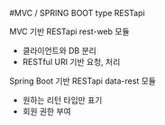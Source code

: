 #MVC / SPRING BOOT type RESTapi


MVC 기반 RESTapi
rest-web 모듈
- 클라이언트와 DB 분리
- RESTful URI 기반 요청, 처리


Spring Boot 기반 RESTapi
data-rest 모듈
- 원하는 리턴 타입만 표기
- 회원 권한 부여
